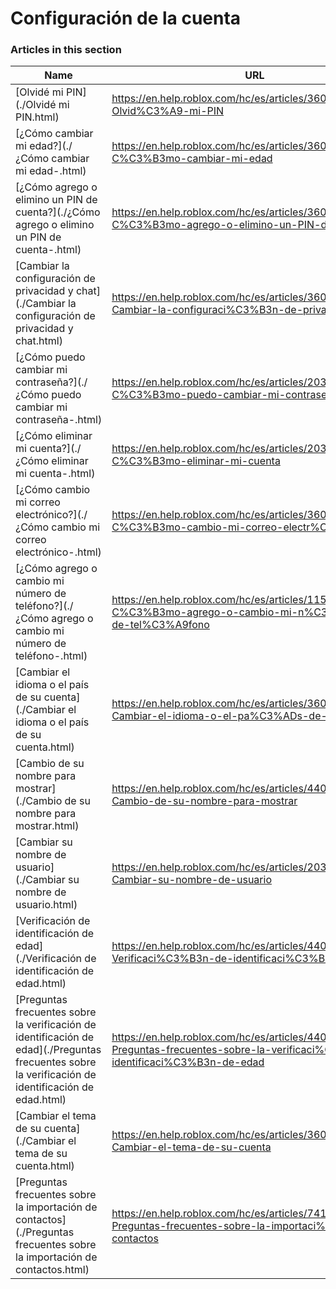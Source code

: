 # Configuración de la cuenta  
### Articles in this section
Name|URL
-|-
[Olvidé mi PIN](./Olvidé mi PIN.html) |https://en.help.roblox.com/hc/es/articles/360031292471-Olvid%C3%A9-mi-PIN
[¿Cómo cambiar mi edad?](./¿Cómo cambiar mi edad-.html) |https://en.help.roblox.com/hc/es/articles/360031323611--C%C3%B3mo-cambiar-mi-edad
[¿Cómo agrego o elimino un PIN de cuenta?](./¿Cómo agrego o elimino un PIN de cuenta-.html) |https://en.help.roblox.com/hc/es/articles/360031680051--C%C3%B3mo-agrego-o-elimino-un-PIN-de-cuenta
[Cambiar la configuración de privacidad y chat](./Cambiar la configuración de privacidad y chat.html) |https://en.help.roblox.com/hc/es/articles/360031751471-Cambiar-la-configuraci%C3%B3n-de-privacidad-y-chat
[¿Cómo puedo cambiar mi contraseña?](./¿Cómo puedo cambiar mi contraseña-.html) |https://en.help.roblox.com/hc/es/articles/203313100--C%C3%B3mo-puedo-cambiar-mi-contrase%C3%B1a
[¿Cómo eliminar mi cuenta?](./¿Cómo eliminar mi cuenta-.html) |https://en.help.roblox.com/hc/es/articles/203313050--C%C3%B3mo-eliminar-mi-cuenta
[¿Cómo cambio mi correo electrónico?](./¿Cómo cambio mi correo electrónico-.html) |https://en.help.roblox.com/hc/es/articles/360000229603--C%C3%B3mo-cambio-mi-correo-electr%C3%B3nico
[¿Cómo agrego o cambio mi número de teléfono?](./¿Cómo agrego o cambio mi número de teléfono-.html) |https://en.help.roblox.com/hc/es/articles/115004804623--C%C3%B3mo-agrego-o-cambio-mi-n%C3%BAmero-de-tel%C3%A9fono
[Cambiar el idioma o el país de su cuenta](./Cambiar el idioma o el país de su cuenta.html) |https://en.help.roblox.com/hc/es/articles/360001216486-Cambiar-el-idioma-o-el-pa%C3%ADs-de-su-cuenta
[Cambio de su nombre para mostrar](./Cambio de su nombre para mostrar.html) |https://en.help.roblox.com/hc/es/articles/4401938870292-Cambio-de-su-nombre-para-mostrar
[Cambiar su nombre de usuario](./Cambiar su nombre de usuario.html) |https://en.help.roblox.com/hc/es/articles/203313130-Cambiar-su-nombre-de-usuario
[Verificación de identificación de edad](./Verificación de identificación de edad.html) |https://en.help.roblox.com/hc/es/articles/4407282410644-Verificaci%C3%B3n-de-identificaci%C3%B3n-de-edad
[Preguntas frecuentes sobre la verificación de identificación de edad](./Preguntas frecuentes sobre la verificación de identificación de edad.html) |https://en.help.roblox.com/hc/es/articles/4407276151188-Preguntas-frecuentes-sobre-la-verificaci%C3%B3n-de-identificaci%C3%B3n-de-edad
[Cambiar el tema de su cuenta](./Cambiar el tema de su cuenta.html) |https://en.help.roblox.com/hc/es/articles/360022922852-Cambiar-el-tema-de-su-cuenta
[Preguntas frecuentes sobre la importación de contactos](./Preguntas frecuentes sobre la importación de contactos.html) |https://en.help.roblox.com/hc/es/articles/7416652004884-Preguntas-frecuentes-sobre-la-importaci%C3%B3n-de-contactos